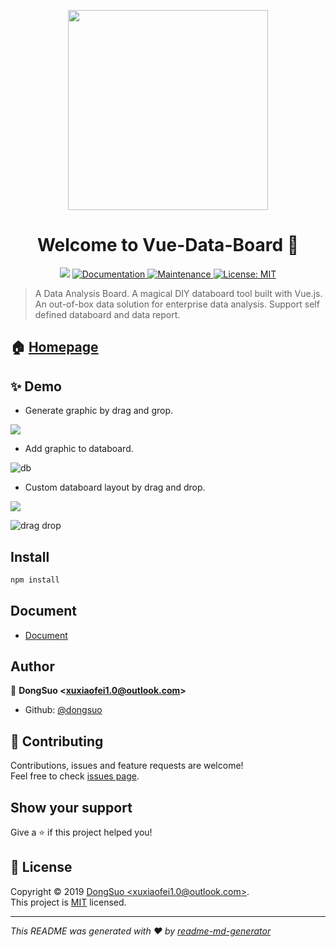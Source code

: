 <p align="center">
  <img width="320" src="https://raw.githubusercontent.com/dongsuo/vue-data-board/master/src/assets/logo.png">
</p>
<h1 align="center">Welcome to Vue-Data-Board 👋</h1>
<p align="center">
  <img src="https://img.shields.io/badge/version-0.0.0-blue.svg?cacheSeconds=2592000" />
  <a href="https://github.com/dongsuo/vue-data-board#readme">
    <img alt="Documentation" src="https://img.shields.io/badge/documentation-yes-brightgreen.svg" target="_blank" />
  </a>
  <a href="https://github.com/dongsuo/vue-data-board/graphs/commit-activity">
    <img alt="Maintenance" src="https://img.shields.io/badge/Maintained%3F-yes-green.svg" target="_blank" />
  </a>
  <a href="https://github.com/dongsuo/vue-data-board/blob/master/LICENSE">
    <img alt="License: MIT" src="https://img.shields.io/badge/License-MIT-yellow.svg" target="_blank" />
  </a>
</p>

> A Data Analysis Board. A magical DIY databoard tool built with Vue.js. An out-of-box data solution for enterprise data analysis. Support self defined databoard and data report.

## 🏠 [Homepage](https://vislib.best)
## ✨ Demo
  - Generate graphic by drag and grop.
  <img src="https://wpimg.wallstcn.com/46f4b137-7c26-4d14-8a3f-ba4184bc6f54.gif"/>
 
  - Add graphic to databoard.

  ![db](https://user-images.githubusercontent.com/12962696/59582463-f0f80f80-910a-11e9-8fa7-9f2b849b6c29.gif)

  - Custom databoard layout by drag and drop.
  <img src="https://wpimg.wallstcn.com/fec26f67-f7bd-44c5-9899-3712835f21ad.gif"/>
  
  ![drag drop](https://user-images.githubusercontent.com/12962696/59582605-606dff00-910b-11e9-99ad-d24308cb8429.gif)

## Install

```sh
npm install
```
## Document

* [Document](https://docs.vislib.best)


## Author

👤 **DongSuo &lt;xuxiaofei1.0@outlook.com&gt;**

* Github: [@dongsuo](https://github.com/dongsuo)

## 🤝 Contributing

Contributions, issues and feature requests are welcome!<br />Feel free to check [issues page](https://github.com/dongsuo/vue-data-board/issues).

## Show your support

Give a ⭐️ if this project helped you!

## 📝 License

Copyright © 2019 [DongSuo &lt;xuxiaofei1.0@outlook.com&gt;](https://github.com/dongsuo).<br />
This project is [MIT](https://github.com/dongsuo/vue-data-board/blob/master/LICENSE) licensed.

***
_This README was generated with ❤️ by [readme-md-generator](https://github.com/kefranabg/readme-md-generator)_
